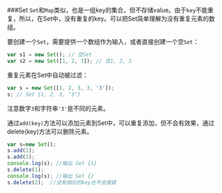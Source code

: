 ###Set
`Set`和`Map`类似，也是一组key的集合，但不存储value。由于`key`不能重复，所以，在Set中，没有重复的key。可以把Set简单理解为没有重复元素的数组。

要创建一个`Set`，需要提供一个数组作为输入，或者直接创建一个空`Set`：

```js
var s1 = new Set(); // 空Set
var s2 = new Set([1, 2, 3]); // 含1, 2, 3
```
重复元素在Set中自动被过滤：
```js
var s = new Set([1, 2, 3, 3, '3']);
s; // Set {1, 2, 3, "3"}
```
注意数字`3`和字符串`'3'`是不同的元素。

通过`add(key)`方法可以添加元素到Set中，可以重复添加，但不会有效果，通过delete(key)方法可以删除元素。

```js
var s=new Set();
s.add(1);
s.add(1);
console.log(s); //输出 Set {1}
s.delete(1);
console.log(s); //输出 Set {}
s.delete(2);  //没有相应的key也不会报错
```